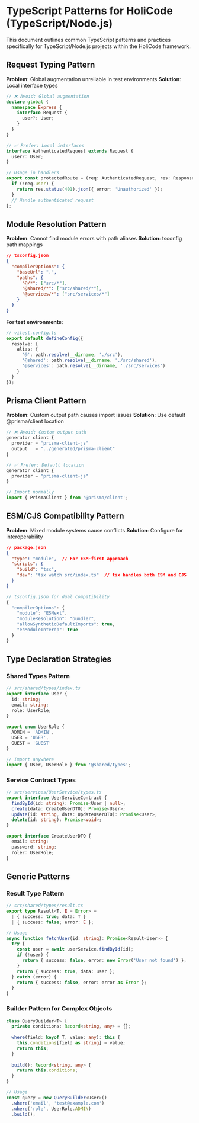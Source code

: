 # TypeScript Patterns for HoliCode (TypeScript/Node.js)

This document outlines common TypeScript patterns and practices specifically for TypeScript/Node.js projects within the HoliCode framework.

## Request Typing Pattern
**Problem**: Global augmentation unreliable in test environments
**Solution**: Local interface types
```typescript
// ❌ Avoid: Global augmentation
declare global {
  namespace Express {
    interface Request {
      user?: User;
    }
  }
}

// ✅ Prefer: Local interfaces
interface AuthenticatedRequest extends Request {
  user?: User;
}

// Usage in handlers
export const protectedRoute = (req: AuthenticatedRequest, res: Response) => {
  if (!req.user) {
    return res.status(401).json({ error: 'Unauthorized' });
  }
  // Handle authenticated request
};
```

## Module Resolution Pattern
**Problem**: Cannot find module errors with path aliases
**Solution**: tsconfig path mappings
```json
// tsconfig.json
{
  "compilerOptions": {
    "baseUrl": ".",
    "paths": {
      "@/*": ["src/*"],
      "@shared/*": ["src/shared/*"],
      "@services/*": ["src/services/*"]
    }
  }
}
```

**For test environments**:
```typescript
// vitest.config.ts
export default defineConfig({
  resolve: {
    alias: {
      '@': path.resolve(__dirname, './src'),
      '@shared': path.resolve(__dirname, './src/shared'),
      '@services': path.resolve(__dirname, './src/services')
    }
  }
});
```

## Prisma Client Pattern
**Problem**: Custom output path causes import issues
**Solution**: Use default @prisma/client location
```typescript
// ❌ Avoid: Custom output path
generator client {
  provider = "prisma-client-js"
  output   = "../generated/prisma-client"
}

// ✅ Prefer: Default location
generator client {
  provider = "prisma-client-js"
}

// Import normally
import { PrismaClient } from '@prisma/client';
```

## ESM/CJS Compatibility Pattern
**Problem**: Mixed module systems cause conflicts
**Solution**: Configure for interoperability
```json
// package.json
{
  "type": "module",  // For ESM-first approach
  "scripts": {
    "build": "tsc",
    "dev": "tsx watch src/index.ts"  // tsx handles both ESM and CJS
  }
}
```

```typescript
// tsconfig.json for dual compatibility
{
  "compilerOptions": {
    "module": "ESNext",
    "moduleResolution": "bundler",
    "allowSyntheticDefaultImports": true,
    "esModuleInterop": true
  }
}
```

## Type Declaration Strategies

### Shared Types Pattern
```typescript
// src/shared/types/index.ts
export interface User {
  id: string;
  email: string;
  role: UserRole;
}

export enum UserRole {
  ADMIN = 'ADMIN',
  USER = 'USER',
  GUEST = 'GUEST'
}

// Import anywhere
import { User, UserRole } from '@shared/types';
```

### Service Contract Types
```typescript
// src/services/UserService/types.ts
export interface UserServiceContract {
  findById(id: string): Promise<User | null>;
  create(data: CreateUserDTO): Promise<User>;
  update(id: string, data: UpdateUserDTO): Promise<User>;
  delete(id: string): Promise<void>;
}

export interface CreateUserDTO {
  email: string;
  password: string;
  role?: UserRole;
}
```

## Generic Patterns

### Result Type Pattern
```typescript
// src/shared/types/result.ts
export type Result<T, E = Error> = 
  | { success: true; data: T }
  | { success: false; error: E };

// Usage
async function fetchUser(id: string): Promise<Result<User>> {
  try {
    const user = await userService.findById(id);
    if (!user) {
      return { success: false, error: new Error('User not found') };
    }
    return { success: true, data: user };
  } catch (error) {
    return { success: false, error: error as Error };
  }
}
```

### Builder Pattern for Complex Objects
```typescript
class QueryBuilder<T> {
  private conditions: Record<string, any> = {};
  
  where(field: keyof T, value: any): this {
    this.conditions[field as string] = value;
    return this;
  }
  
  build(): Record<string, any> {
    return this.conditions;
  }
}

// Usage
const query = new QueryBuilder<User>()
  .where('email', 'test@example.com')
  .where('role', UserRole.ADMIN)
  .build();
